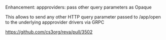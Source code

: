 Enhancement: appproviders: pass other query parameters as Opaque

This allows to send any other HTTP query parameter passed to /app/open
to the underlying appprovider drivers via GRPC

https://github.com/cs3org/reva/pull/3502
